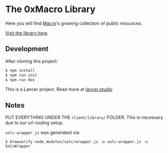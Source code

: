 # The 0xMacro Library

Here you will find [Macro](https://0xMacro.com)'s growing collection of public resources.

[Visit the library here](https://0xMacro.com/library/).

## Development

After cloning this project:

```bash
$ npm install
$ npm run init
$ npm run dev
```

This is a Lancer project. Read more at [lancer.studio](https://lancer.studio)

## Notes

PUT EVERYTHING UNDER THE `client/library/` FOLDER. This is necessary due to our url routing setup.

`solc-wrapper.js` was generated via:

    $ browserify node_modules/solc/wrapper.js -o solc-wrapper.js -s SolcWrapper
